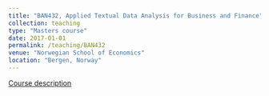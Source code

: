 ```yaml
---
title: "BAN432, Applied Textual Data Analysis for Business and Finance"
collection: teaching
type: "Masters course"
date: 2017-01-01
permalink: /teaching/BAN432
venue: "Norwegian School of Economics"
location: "Bergen, Norway"
---
```


[Course description](https://www.nhh.no/en/courses/applied-textual-data-analysis-for-business-and-finance/)
